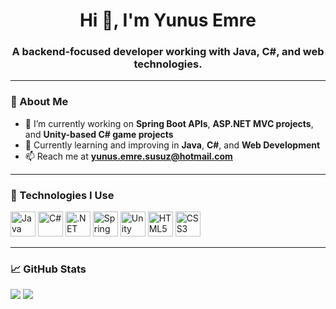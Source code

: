 <h1 align="center">Hi 👋, I'm Yunus Emre</h1>
<h3 align="center">A backend-focused developer working with Java, C#, and web technologies.</h3>

---

### 🚀 About Me

- 🔭 I’m currently working on **Spring Boot APIs**, **ASP.NET MVC projects**, and **Unity-based C# game projects**
- 🌱 Currently learning and improving in **Java**, **C#**, and **Web Development**
- 📫 Reach me at **yunus.emre.susuz@hotmail.com**

---

### 🧰 Technologies I Use

<p align="left">
  <img src="https://cdn.jsdelivr.net/gh/devicons/devicon/icons/java/java-original.svg" width="40" height="40" alt="Java"/>
  <img src="https://cdn.jsdelivr.net/gh/devicons/devicon/icons/csharp/csharp-original.svg" width="40" height="40" alt="C#"/>
  <img src="https://cdn.jsdelivr.net/gh/devicons/devicon/icons/dotnetcore/dotnetcore-original.svg" width="40" height="40" alt=".NET Core"/>
  <img src="https://cdn.jsdelivr.net/gh/devicons/devicon/icons/spring/spring-original.svg" width="40" height="40" alt="Spring Boot"/>
  <img src="https://cdn.jsdelivr.net/gh/devicons/devicon/icons/unity/unity-original.svg" width="40" height="40" alt="Unity"/>
  <img src="https://cdn.jsdelivr.net/gh/devicons/devicon/icons/html5/html5-original.svg" width="40" height="40" alt="HTML5"/>
  <img src="https://cdn.jsdelivr.net/gh/devicons/devicon/icons/css3/css3-original.svg" width="40" height="40" alt="CSS3"/>
</p>

---

### 📈 GitHub Stats

<p align="left">
  <img src="https://github-readme-stats.vercel.app/api?username=YunusEmrecd&show_icons=true&theme=tokyonight" />
  <img src="https://github-readme-stats.vercel.app/api/top-langs/?username=YunusEmrecd&layout=compact&theme=tokyonight" />
</p>

